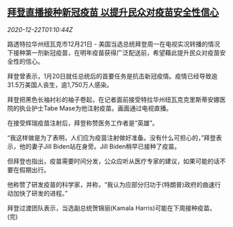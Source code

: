 <!--1608600196000-->
[拜登直播接种新冠疫苗 以提升民众对疫苗安全性信心](https://cn.reuters.com/article/usa-biden-vaccine-1221-mon-idCNKBS28W037)
------

<div><i>2020-12-22T01:10:44Z</i></div><p>路透特拉华州纽瓦克市12月21日 - 美国当选总统拜登周一在电视实况转播的情况下接种第一剂新冠疫苗，在明年疫苗获得广泛配送前，希望藉此提升民众对疫苗安全性的信心。</p><p>拜登曾表示，1月20日就任总统后的首要任务是抗击新冠疫情。疫情已经导致逾31.5万美国人丧生，逾1,750万人感染。</p><p>拜登把黑色长袖衬衫的袖子卷起，在记者面前接受特拉华州纽瓦克克里斯蒂安娜医院的执业护士Tabe Mase为他注射疫苗。画面通过电视直播。</p><p>在接受辉瑞疫苗注射后，拜登称赞医务工作者是“英雄”。</p><p>“我这样做是为了表明，人们应为疫苗注射做好准备。没有什么可担心的，”拜登表示，他的妻子Jill Biden站在身旁。Jill Biden稍早已接种了疫苗。</p><p>但拜登也指出，疫苗需要时间分发，公众应听从医疗专家的建议，如果可能的话不要在假期出行。</p><p>他称赞了研发疫苗的科学家，并称，“我认为应部分归功于(特朗普)政府的曲速行动加快了研发的进程。”</p><p>拜登过渡团队表示，当选副总统贺锦丽(Kamala Harris)可能在下周接种疫苗。(完)</p>
